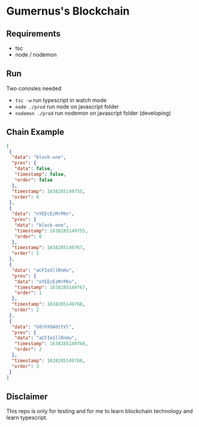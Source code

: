 # Gumernus's Blockchain
## Requirements
- tsc
- node / nodemon
## Run
Two conosles needed
- `tsc -w` run typescript in watch mode
- `node ./prod` run node on javascript folder
- `nodemon ./prod` run nodemon on javascript folder (developing)
## Chain Example
```json
[
 {
  "data": "block-one",
  "prev": {
   "data": false,
   "timestamp": false,
   "order": false
  },
  "timestamp": 1638285149755,
  "order": 0
 },
 {
  "data": "nYEEcEzMrPKn",
  "prev": {
   "data": "block-one",
   "timestamp": 1638285149755,
   "order": 0
  },
  "timestamp": 1638285149767,
  "order": 1
 },
 {
  "data": "aCFIeSllRnHu",
  "prev": {
   "data": "nYEEcEzMrPKn",
   "timestamp": 1638285149767,
   "order": 1
  },
  "timestamp": 1638285149768,
  "order": 2
 },
 {
  "data": "UdrhYOAOttVl",
  "prev": {
   "data": "aCFIeSllRnHu",
   "timestamp": 1638285149768,
   "order": 2
  },
  "timestamp": 1638285149768,
  "order": 3
 }
]
```
## Disclaimer
This repo is only for testing and for me to learn blockchain technology and learn typescript.
